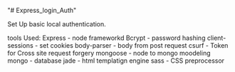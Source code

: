 "# Express_login_Auth" 


Set Up basic local authentication.

tools Used:
    Express - node frameworkd
    Bcrypt  - password hashing
    client-sessions - set cookies
    body-parser - body from post request
    csurf - Token for Cross site request forgery
    mongoose - node to mongo moodeling
    mongo - database
    jade - html templatign engine
    sass - CSS preprocessor
